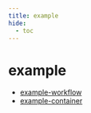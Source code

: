 ```yaml
---
title: example
hide:
  - toc
---
```


# example

- [example-workflow](https://cu-esiil.github.io/analytics-library/example-workflow/)
  <small></small>
- [example-container](../container-library/example-container/)
  <small></small>

